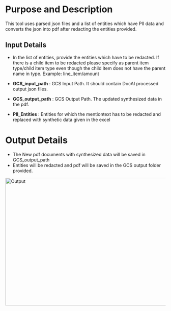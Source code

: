 # Purpose and Description

This tool uses parsed json files and a list of entities which have PII data and converts the json into pdf after redacting the entities provided.

## Input Details

* In the list of entities, provide the entities which have to be redacted. If there is a child item to be redacted please specify as parent item type/child item type  even though the child item does not have the parent name in type. Example: line_item/amount

* **GCS_input_path** : GCS Input Path. It should contain DocAI processed output json files.
* **GCS_output_path** : GCS Output Path. The updated synthesized data in the pdf.
* **PII_Entities** : Entities for which the mentiontext has to be redacted and replaced with synthetic data given in the excel

# Output Details

* The New pdf documents with synthesized data will be saved in GCS_output_path
* Entities will be redacted and pdf will be saved in the GCS output folder provided.

<img src="./Images/Output.png" width=800 height=400 alt="Output"></img>